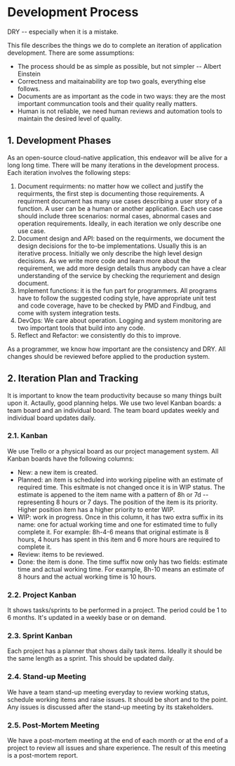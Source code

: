 # Development Process

DRY -- especially when it is a mistake. 

This file describes the things we do to complete an iteration of application development. There are some assumptions: 

* The process should be as simple as possible, but not simpler -- Albert Einstein
* Correctness and maitainability are top two goals, everything else follows. 
* Documents are as important as the code in two ways: they are the most important communcation tools and their quality really matters.
* Human is not reliable, we need human reviews and automation tools to maintain the desired level of quality.  

## 1. Development Phases
As an open-source cloud-native application, this endeavor will be alive for a long long time. There will be many iterations in the development process. Each iteration involves the following steps:

1. Document requirments: no matter how we collect and justify the requirments, the first step is documenting those requirements. A requirment document has many use cases describing a user story of a function. A user can be a human or another application. Each use case should include three scenarios: normal cases, abnormal cases and operation requirements. Ideally, in each iteration we only describe one use case. 
2. Document design and API: based on the requirments, we document the design decisions for the to-be implementations. Usually this is an iterative process. Initially we only describe the high level design decisions. As we write more code and learn more about the requirement, we add more design details thus anybody can have a clear understanding of the service by checking the requriement and design document. 
3. Implement functions: it is the fun part for programmers. All programs have to follow the suggested coding style, have appropriate unit test and code coverage, have to be checked by PMD and Findbug, and come with system integration tests.
4. DevOps: We care about operation. Logging and system monitoring are two important tools that build into any code.
5. Reflect and Refactor: we consistently do this to improve. 

As a programmer, we know how important are the consistency and DRY. All changes should be reviewed before applied to the production system. 

## 2. Iteration Plan and Tracking
It is important to know the team productivity because so many things built upon it. Actaully, good planning helps. We use two level Kanban boards: a team board and an individual board. The team board updates weekly and individual board updates daily. 

### 2.1. Kanban
We use Trello or a physical board as our project management system. All Kanban boards have the following columns: 
* New: a new item is created.
* Planned: an item is scheduled into working pipeline with an estimate of required time. This esitmate is not changed once it is in WIP status. The estimate is appened to the item name with a pattern of 8h or 7d -- representing 8 hours or 7 days. The position of the item is its priority. Higher position item has a higher priority to enter WIP.  
* WIP: work in progress. Once in this column, it has two extra suffix in its name: one for actual working time and one for estimated time to fully complete it. For example: 8h-4-6 means that original estimate is 8 hours, 4 hours has spent in this item and 6 more hours are required to complete it. 
* Review: items to be reviewed. 
* Done: the item is done. The time suffix now only has two fields: estimate time and actual working time. For example, 8h-10 means an estimate of 8 hours and the actual working time is 10 hours.   

### 2.2. Project Kanban 
It shows tasks/sprints to be performed in a project. The period could be 1 to 6 months. It's updated in a weekly base or on demand. 

### 2.3. Sprint Kanban
Each project has a planner that shows daily task items. Ideally it should be the same length as a sprint. This should be updated daily.  

### 2.4. Stand-up Meeting
We have a team stand-up meeting everyday to review working status, schedule working items and raise issues. It should be short and to the point. Any issues is discussed after the stand-up meeting by its stakeholders.  

### 2.5. Post-Mortem Meeting
We have a post-mortem meeting at the end of each month or at the end of a project to review all issues and share experience. The result of this meeting is a post-mortem report. 
